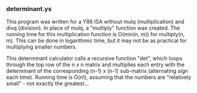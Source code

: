 ### determinant.ys
This program was written for a Y86 ISA without mulq (multiplication) and divq (division).
In place of mulq, a "multiply" function was created. The running time for this multiplication function
is O(min(n, m)) for multiply(n, m). This can be done in logarithmic time, but it may not be as practical
for multiplying smaller numbers.

This determinant calculator calls a recursive function "det", which loops through the top row of the n x n matrix and multiplies
each entry with the determinant of the corresponding (n-1) x (n-1) sub-matrix (alternating sign each time).
Running time is O(n!), assuming that the numbers are "relatively small" - not exactly the greatest...
